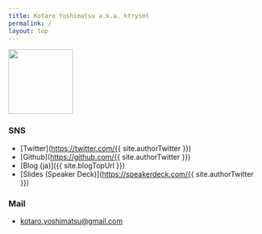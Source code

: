 ```yaml
---
title: Kotaro Yoshimatsu a.k.a. ktrysmt
permalink: /
layout: top
---
```


<img src="/assets/images/avatar.png" style="width:128px;">

### SNS

- [Twitter](https://twitter.com/{{ site.authorTwitter }})
- [Github](https://github.com/{{ site.authorTwitter }})
- [Blog (ja)]({{ site.blogTopUrl }})
- [Slides (Speaker Deck)](https://speakerdeck.com/{{ site.authorTwitter }})

### Mail

- kotaro.yoshimatsu@gmail.com

